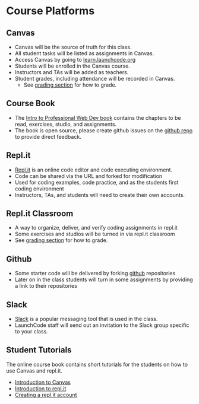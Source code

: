 # Course Platforms

## Canvas
* Canvas will be the source of truth for this class.
* All student tasks will be listed as assignments in Canvas.
* Access Canvas by going to [learn.launchcode.org](https://learn.launchcode.org)
* Students will be enrolled in the Canvas course.
* Instructors and TAs will be added as teachers.
* Student grades, including attendance will be recorded in Canvas.
  * See [grading section](https://github.com/LaunchCodeEducation/intro-to-professional-web-dev/wiki/Grading-and-Student-Progress) for how to grade.

## Course Book
* The [Intro to Professional Web Dev book](https://education.launchcode.org/intro-to-professional-web-dev/) contains the chapters to be read, exercises, studio, and assignments.
* The book is open source, please create github issues on the [github repo](https://github.com/LaunchCodeEducation/intro-to-professional-web-dev/issues) to provide direct feedback.

## Repl.it
* [Repl.it](https://repl.it/repls) is an online code editor and code executing environment.
* Code can be shared via the URL and forked for modification
* Used for coding examples, code practice, and as the students first coding environment
* Instructors, TAs, and students will need to create their own accounts.

## Repl.it Classroom
* A way to organize, deliver, and verify coding assignments in repl.it
* Some exercises and studios will be turned in via repl.it classroom
* See [grading section](https://github.com/LaunchCodeEducation/intro-to-professional-web-dev/wiki/Grading-and-Student-Progress) for how to grade.


## Github
* Some starter code will be delivered by forking [github](https://github.com/) repositories
* Later on in the class students will turn in some assignments by providing a link to their repositories
 
## Slack
* [Slack](https://slack.com) is a popular messaging tool that is used in the class.
* LaunchCode staff will send out an invitation to the Slack group specific to your class.

## Student Tutorials
The online course book contains short tutorials for the students on how to use Canvas and repl.it.
* [Introduction to Canvas](https://education.launchcode.org/intro-to-professional-web-dev/chapters/introduction/class-platforms.html)
* [Introduction to repl.it](https://education.launchcode.org/intro-to-professional-web-dev/chapters/introduction/class-platforms.html#repl-it)
* [Creating a repl.it account](https://education.launchcode.org/intro-to-professional-web-dev/chapters/how-programs-work/hello-world.html#create-a-repl-it-account)
